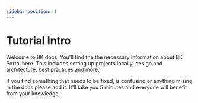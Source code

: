 ```yaml
---
sidebar_position: 1
---
```


# Tutorial Intro

Welcome to BK docs.
You'll find the the necessary information about BK Portal here.
This includes setting up projects locally, design and architecture, best practices and more.

If you find something that needs to be fixed, is confusing or anything mising in the docs please add it.
It'll take you 5 minutes and everyone will benefit from your knowledge.

